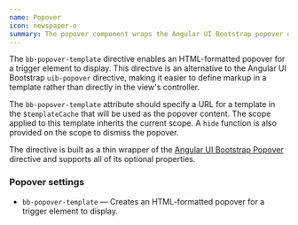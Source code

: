 ```yaml
---
name: Popover
icon: newspaper-o
summary: The popover component wraps the Angular UI Bootstrap popover directive to create an HTML-formatted popover that is displayed by a trigger element.
---
```


The `bb-popover-template` directive enables an HTML-formatted popover for a trigger element to display. This directive is an alternative to the Angular UI Bootstrap `uib-popover` directive, making it easier to define markup in a template rather than directly in the view's controller.

The `bb-popover-template` attribute should specify a URL for a template in the `$templateCache` that will be used as the popover content. The scope applied to this template inherits the current scope. A `hide` function is also
provided on the scope to dismiss the popover.

The directive is built as a thin wrapper of the [Angular UI Bootstrap Popover](http://angular-ui.github.io/bootstrap/) directive and supports all of its optional properties.

### Popover settings ###
- `bb-popover-template` &mdash; Creates an HTML-formatted popover for a trigger element to display.

